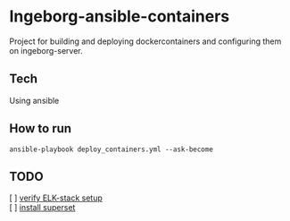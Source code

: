 # Ingeborg-ansible-containers

Project for building and deploying dockercontainers and configuring them 
on ingeborg-server.  

## Tech  

Using ansible

## How to run

```shell
ansible-playbook deploy_containers.yml --ask-become
```

## TODO

[ ] [verify ELK-stack setup](https://janikvonrotz.ch/2019/10/28/deploy-elk-stack-with-ansible-and-docker/)  
[ ] [install superset](https://superset.apache.org/docs/installation/installing-superset-using-docker-compose/#installing-superset-locally-using-docker-compose)

